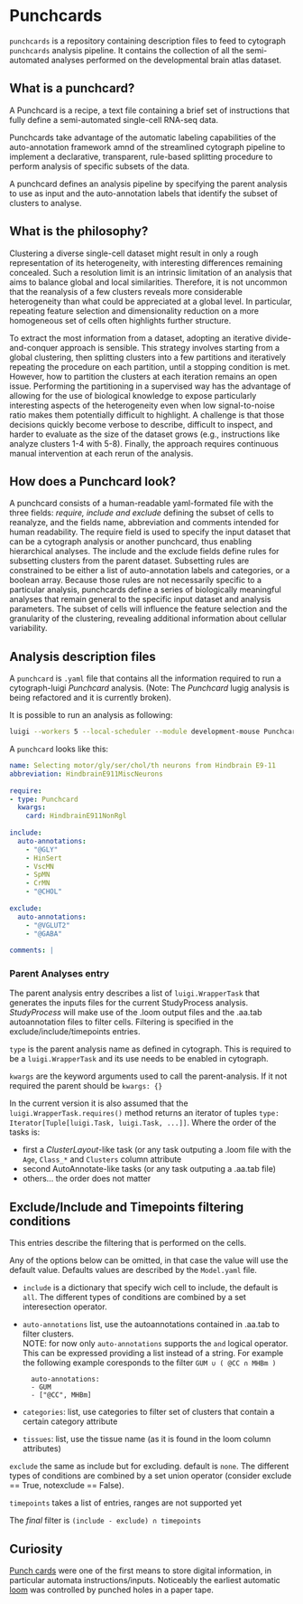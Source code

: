 # Punchcards

``punchcards`` is a repository containing description files to feed to cytograph `punchcards` analysis pipeline.
It contains the collection of all the semi-automated analyses performed on the developmental brain atlas dataset.

## What is a punchcard?

A Punchcard is a recipe, a text file containing a brief set of instructions that fully define a semi-automated single-cell RNA-seq data. 

Punchcards take advantage of the automatic labeling capabilities of the auto-annotation framework amnd of the streamlined cytograph pipeline to implement a declarative, transparent, rule-based splitting procedure to perform analysis of specific subsets of the data. 

A punchcard defines an analysis pipeline by specifying the parent analysis to use as input and the auto-annotation labels that identify the subset of clusters to analyse.

## What is the philosophy?

Clustering a diverse single-cell dataset might result in only a rough representation of its heterogeneity, with interesting differences remaining concealed. Such a resolution limit is an intrinsic limitation of an analysis that aims to balance global and local similarities. Therefore, it is not uncommon that the reanalysis of a few clusters reveals more considerable heterogeneity than what could be appreciated at a global level. In particular, repeating feature selection and dimensionality reduction on a more homogeneous set of cells often highlights further structure.

To extract the most information from a dataset, adopting an iterative divide-and-conquer approach is sensible. This strategy involves starting from a global clustering, then splitting clusters into a few partitions and iteratively repeating the procedure on each partition, until a stopping condition is met. However, how to partition the clusters at each iteration remains an open issue. Performing the partitioning in a supervised way has the advantage of allowing for the use of biological knowledge to expose particularly interesting aspects of the heterogeneity even when low signal-to-noise ratio makes them potentially difficult to highlight. A challenge is that those decisions quickly become verbose to describe, difficult to inspect, and harder to evaluate as the size of the dataset grows (e.g., instructions like analyze clusters 1-4 with 5-8). Finally, the approach requires continuous manual intervention at each rerun of the analysis.


## How does a Punchcard look?

A punchcard consists of a human-readable yaml-formated file with the three fields: *require, include and exclude* defining the subset of cells to reanalyze, and the fields name, abbreviation and comments intended for human readability. The require field is used to specify the input dataset that can be a cytograph analysis or another punchcard, thus enabling hierarchical analyses. The include and the exclude fields define rules for subsetting clusters from the parent dataset. Subsetting rules are constrained to be either a list of auto-annotation labels and categories, or a boolean array. Because those rules are not necessarily specific to a particular analysis, punchcards define a series of biologically meaningful analyses that remain general to the specific input dataset and analysis parameters. The subset of cells will influence the feature selection and the granularity of the clustering, revealing additional information about cellular variability.


## Analysis description files

A `punchcard` is ``.yaml`` file that contains all the information required to run a cytograph-luigi *Punchcard* analysis.
(Note: The *Punchcard* lugig analysis is being refactored and it is currently broken).
 
It is possible to run an analysis as following:

```bash
luigi --workers 5 --local-scheduler --module development-mouse Punchcard --card DifferentiationNeuralCrest
```

A `punchcard` looks like this:

```yaml
name: Selecting motor/gly/ser/chol/th neurons from Hindbrain E9-11
abbreviation: HindbrainE911MiscNeurons
 
require:
- type: Punchcard
  kwargs:
	card: HindbrainE911NonRgl
 
include:
  auto-annotations:
	- "@GLY"
	- HinSert
	- VscMN
	- SpMN
	- CrMN
	- "@CHOL"
 
exclude:
  auto-annotations:
	- "@VGLUT2"
	- "@GABA"
 
comments: |
```


### Parent Analyses entry

The parent analysis entry describes a list of `luigi.WrapperTask` that generates the inputs files for the current StudyProcess analysis. *StudyProcess* will make use of the .loom output files and the .aa.tab autoannotation files to filter cells. Filtering is specified in the exclude/include/timepoints entries.

`type` is the parent analysis name as defined in cytograph. This is required to be a `luigi.WrapperTask` and its use needs to be enabled in cytograph.

`kwargs` are the keyword arguments used to call the parent-analysis. If it not required the parent should be `kwargs: {}`

In the current version it is also assumed that the `luigi.WrapperTask.requires()` method returns an iterator of tuples `type: Iterator[Tuple[luigi.Task, luigi.Task, ...]]`. Where the order of the tasks is:

* first a *ClusterLayout*-like task (or any task outputing a .loom file with the `Age`, `Class_*` and `Clusters` column attribute
* second  AutoAnnotate-like tasks (or any task outputing a .aa.tab file)
* others... the order does not matter

## Exclude/Include and Timepoints filtering conditions

This entries describe the filtering that is performed on the cells.

Any of the options below can be omitted, in that case the value will use the default value. Defaults values are described by the `Model.yaml` file.

* `include` is a dictionary that specify wich cell to include, the default is `all`. The different types of conditions are combined by a set interesection operator.
* `auto-annotations` list, use the autoannotations contained in .aa.tab to filter clusters.  
NOTE: for now only `auto-annotations` supports the `and` logical operator. This can be expressed providing a list instead of a string. For example the following example coresponds to the filter `GUM ∪ ( @CC ∩ MHBm )`

        auto-annotations:
        - GUM
        - ["@CC", MHBm]

* `categories`: list, use categories to filter set of clusters that contain a certain category attribute
* `tissues`: list, use the tissue name (as it is found in the loom column attributes)

`exclude` the same as include but for excluding. default is `none`. The different types of conditions are combined by a set union operator (consider exclude == True, notexclude == False).

`timepoints` takes a list of entries, ranges are not supported yet

The *final* filter is `(include - exclude) ∩ timepoints`

## Curiosity
[Punch cards]((https://en.wikipedia.org/wiki/Punched_card#History)) were one of the first means to store digital information, in particular automata instructions/inputs. Noticeably the earliest automatic [loom](https://github.com/linnarsson-lab/loompy) was controlled by punched holes in a paper tape.
